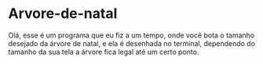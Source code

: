 # Arvore-de-natal

Olá, esse é um programa que eu fiz a um tempo, onde você bota o tamanho desejado da árvore de natal, e ela é desenhada no terminal, dependendo do tamanho da sua tela a árvore fica 
legal até um certo ponto.
